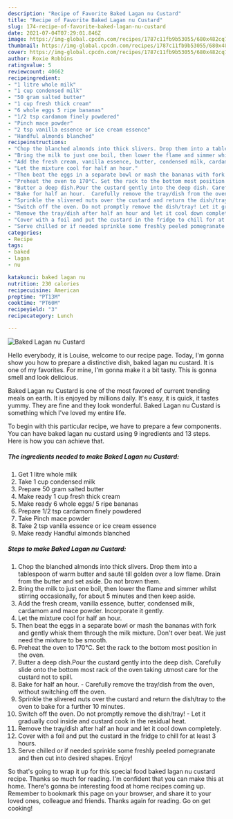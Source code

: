 ```yaml
---
description: "Recipe of Favorite Baked Lagan nu Custard"
title: "Recipe of Favorite Baked Lagan nu Custard"
slug: 174-recipe-of-favorite-baked-lagan-nu-custard
date: 2021-07-04T07:29:01.846Z
image: https://img-global.cpcdn.com/recipes/1787c11fb9b53055/680x482cq70/baked-lagan-nu-custard-recipe-main-photo.jpg
thumbnail: https://img-global.cpcdn.com/recipes/1787c11fb9b53055/680x482cq70/baked-lagan-nu-custard-recipe-main-photo.jpg
cover: https://img-global.cpcdn.com/recipes/1787c11fb9b53055/680x482cq70/baked-lagan-nu-custard-recipe-main-photo.jpg
author: Roxie Robbins
ratingvalue: 5
reviewcount: 40662
recipeingredient:
- "1 litre whole milk"
- "1 cup condensed milk"
- "50 gram salted butter"
- "1 cup fresh thick cream"
- "6 whole eggs 5 ripe bananas"
- "1/2 tsp cardamom finely powdered"
- "Pinch mace powder"
- "2 tsp vanilla essence or ice cream essence"
- "Handful almonds blanched"
recipeinstructions:
- "Chop the blanched almonds into thick slivers. Drop them into a tablespoon of warm butter and sauté till golden over a low flame. Drain from the butter and set aside. Do not brown them."
- "Bring the milk to just one boil, then lower the flame and simmer whilst stirring occasionally, for about 5 minutes and then keep aside."
- "Add the fresh cream, vanilla essence, butter, condensed milk, cardamom and mace powder. Incorporate it gently."
- "Let the mixture cool for half an hour."
- "Then beat the eggs in a separate bowl or mash the bananas with fork and gently whisk them through the milk mixture. Don&#39;t over beat. We just need the mixture to be smooth."
- "Preheat the oven to 170°C. Set the rack to the bottom most position in the oven."
- "Butter a deep dish.Pour the custard gently into the deep dish. Carefully slide onto the bottom most rack of the oven taking utmost care for the custard not to spill."
- "Bake for half an hour.  Carefully remove the tray/dish from the oven, without switching off the oven."
- "Sprinkle the slivered nuts over the custard and return the dish/tray to the oven to bake for a further 10 minutes."
- "Switch off the oven. Do not promptly remove the dish/tray! Let it gradually cool inside and custard cook in the residual heat."
- "Remove the tray/dish after half an hour and let it cool down completely."
- "Cover with a foil and put the custard in the fridge to chill for at least 3 hours."
- "Serve chilled or if needed sprinkle some freshly peeled pomegranate and then cut into desired shapes. Enjoy!"
categories:
- Recipe
tags:
- baked
- lagan
- nu

katakunci: baked lagan nu 
nutrition: 230 calories
recipecuisine: American
preptime: "PT13M"
cooktime: "PT60M"
recipeyield: "3"
recipecategory: Lunch

---
```



![Baked Lagan nu Custard](https://img-global.cpcdn.com/recipes/1787c11fb9b53055/680x482cq70/baked-lagan-nu-custard-recipe-main-photo.jpg)

Hello everybody, it is Louise, welcome to our recipe page. Today, I'm gonna show you how to prepare a distinctive dish, baked lagan nu custard. It is one of my favorites. For mine, I'm gonna make it a bit tasty. This is gonna smell and look delicious.

Baked Lagan nu Custard is one of the most favored of current trending meals on earth. It is enjoyed by millions daily. It's easy, it is quick, it tastes yummy. They are fine and they look wonderful. Baked Lagan nu Custard is something which I've loved my entire life.




To begin with this particular recipe, we have to prepare a few components. You can have baked lagan nu custard using 9 ingredients and 13 steps. Here is how you can achieve that.

<!--inarticleads1-->

##### The ingredients needed to make Baked Lagan nu Custard:

1. Get 1 litre whole milk
1. Take 1 cup condensed milk
1. Prepare 50 gram salted butter
1. Make ready 1 cup fresh thick cream
1. Make ready 6 whole eggs/ 5 ripe bananas
1. Prepare 1/2 tsp cardamom finely powdered
1. Take Pinch mace powder
1. Take 2 tsp vanilla essence or ice cream essence
1. Make ready Handful almonds blanched




<!--inarticleads2-->

##### Steps to make Baked Lagan nu Custard:

1. Chop the blanched almonds into thick slivers. Drop them into a tablespoon of warm butter and sauté till golden over a low flame. Drain from the butter and set aside. Do not brown them.
1. Bring the milk to just one boil, then lower the flame and simmer whilst stirring occasionally, for about 5 minutes and then keep aside.
1. Add the fresh cream, vanilla essence, butter, condensed milk, cardamom and mace powder. Incorporate it gently.
1. Let the mixture cool for half an hour.
1. Then beat the eggs in a separate bowl or mash the bananas with fork and gently whisk them through the milk mixture. Don&#39;t over beat. We just need the mixture to be smooth.
1. Preheat the oven to 170°C. Set the rack to the bottom most position in the oven.
1. Butter a deep dish.Pour the custard gently into the deep dish. Carefully slide onto the bottom most rack of the oven taking utmost care for the custard not to spill.
1. Bake for half an hour.  - Carefully remove the tray/dish from the oven, without switching off the oven.
1. Sprinkle the slivered nuts over the custard and return the dish/tray to the oven to bake for a further 10 minutes.
1. Switch off the oven. Do not promptly remove the dish/tray! - Let it gradually cool inside and custard cook in the residual heat.
1. Remove the tray/dish after half an hour and let it cool down completely.
1. Cover with a foil and put the custard in the fridge to chill for at least 3 hours.
1. Serve chilled or if needed sprinkle some freshly peeled pomegranate and then cut into desired shapes. Enjoy!




So that's going to wrap it up for this special food baked lagan nu custard recipe. Thanks so much for reading. I'm confident that you can make this at home. There's gonna be interesting food at home recipes coming up. Remember to bookmark this page on your browser, and share it to your loved ones, colleague and friends. Thanks again for reading. Go on get cooking!
